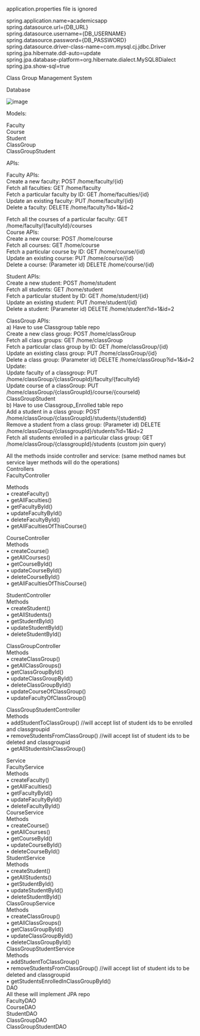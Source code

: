 application.properties file is ignored


spring.application.name=academicsapp  
spring.datasource.url={DB_URL}  
spring.datasource.username={DB_USERNAME}  
spring.datasource.password={DB_PASSWORD}  
spring.datasource.driver-class-name=com.mysql.cj.jdbc.Driver  
spring.jpa.hibernate.ddl-auto=update  
spring.jpa.database-platform=org.hibernate.dialect.MySQL8Dialect   
spring.jpa.show-sql=true  






Class Group Management System

Database

![image](https://github.com/raravindkrishna/academicsapp/assets/126563764/92266c6a-39d4-4470-b84a-f60117fab66b)

 
Models:

Faculty  
Course  
Student  
ClassGroup  
ClassGroupStudent  
  
APIs:  
  
Faculty APIs:  
Create a new faculty: POST /home/faculty/{id}  
Fetch all faculties: GET /home/faculty  
Fetch a particular faculty by ID: GET /home/faculties/{id}  
Update an existing faculty: PUT /home/faculty/{id}  
Delete a faculty: DELETE /home/faculty?id=1&id=2  

Fetch all the courses of a particular faculty: GET /home/faculty/{facultyId}/courses  
Course APIs:  
Create a new course: POST /home/course  
Fetch all courses: GET /home/course  
Fetch a particular course by ID: GET /home/course/{id}  
Update an existing course: PUT /home/course/{id}  
Delete a course: (Parameter id) DELETE /home/course/{id}  

Student APIs:  
Create a new student: POST /home/student  
Fetch all students: GET /home/student  
Fetch a particular student by ID: GET /home/student/{id}  
Update an existing student: PUT /home/student/{id}  
Delete a student: (Parameter id) DELETE /home/student?id=1&id=2  

  
  
ClassGroup APIs:  
a) Have to use Classgroup table repo  
Create a new class group: POST /home/classGroup  
Fetch all class groups: GET /home/classGroup  
Fetch a particular class group by ID: GET /home/classGroup/{id}  
Update an existing class group: PUT /home/classGroup/{id}  
Delete a class group: (Parameter id) DELETE /home/classGroup?id=1&id=2  
Update:  
Update faculty of a classgroup: PUT /home/classGroup/{classGroupId}/faculty/{facultyId}  
Update course of a classGroup: PUT /home/classGroup/{classGroupId}/course/{courseId}  
ClassGroupStudent  
b) Have to use Classgroup_Enrolled table repo  
Add a student in a class group: POST /home/classGroup/{classGroupId}/students/{studentId}  
Remove a student from a class group:  (Parameter id) DELETE /home/classGroup/{classgroupId}/students?id=1&id=2  
Fetch all students enrolled in a particular class group: GET /home/classGroup/{classgroupId}/students (custom join query)  
  
All the methods inside controller and service: (same method names but service layer methods will do the operations)  
Controllers  
FacultyController
  
Methods  
•	createFaculty()  
•	getAllFaculties()  
•	getFacultyById()  
•	updateFacultyById()   
•	deleteFacultyById()  
•	getAllFacultiesOfThisCourse()  

CourseController  
Methods  
•	createCourse()  
•	getAllCourses()  
•	getCourseById()  
•	updateCourseById()  
•	deleteCourseById()  
•	getAllFacultiesOfThisCourse()  

  

StudentController  
Methods  
•	createStudent()  
•	getAllStudents()  
•	getStudentById()  
•	updateStudentById()  
•	deleteStudentById()  
  
ClassGroupController  
Methods  
•	createClassGroup()  
•	getAllClassGroups()  
•	getClassGroupById()  
•	updateClassGroupById()  
•	deleteClassGroupById()  
•	updateCourseOfClassGroup()  
•	updateFacultyOfClassGroup()  
  
ClassGroupStudentController  
Methods  
•	addStudentToClassGroup() //will accept list of student ids to be enrolled and classgroupid  
•	removeStudentsFromClassGroup() //will accept list of student ids to be deleted and classgroupid  
•	getAllStudentsInClassGroup()   

Service  
FacultyService  
Methods  
•	createFaculty()  
•	getAllFaculties()  
•	getFacultyById()  
•	updateFacultyById()  
•	deleteFacultyById()  
CourseService   
Methods  
•	createCourse()  
•	getAllCourses()  
•	getCourseById()  
•	updateCourseById()  
•	deleteCourseById()  
StudentService  
Methods  
•	createStudent()  
•	getAllStudents()  
•	getStudentById()  
•	updateStudentById()  
•	deleteStudentById()  
ClassGroupService  
Methods  
•	createClassGroup()  
•	getAllClassGroups()  
•	getClassGroupById()  
•	updateClassGroupById()  
•	deleteClassGroupById()  
ClassGroupStudentService  
Methods  
•	addStudentToClassGroup()   
•	removeStudentsFromClassGroup() //will accept list of student ids to be deleted and classgroupid  
•	getStudentsEnrolledInClassGroupById()   
DAO  
All these will implement JPA repo  
FacultyDAO  
CourseDAO  
StudentDAO  
ClassGroupDAO   
ClassGroupStudentDAO  

